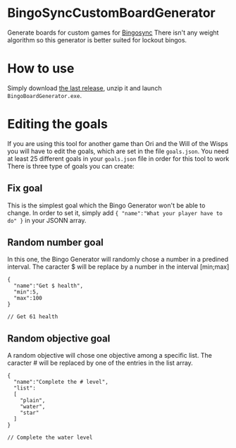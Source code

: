 # BingoSyncCustomBoardGenerator
Generate boards for custom games for [Bingosync](https://bingosync.com/)
There isn't any weight algorithm so this generator is better suited for lockout bingos.

# How to use
Simply download [the last release](https://github.com/Foopyo/BingoSyncCustomBoardGenerator/releases), unzip it and launch `BingoBoardGenerator.exe`. 

# Editing the goals
If you are using this tool for another game than Ori and the Will of the Wisps you will have to edit the goals, which are set in the file `goals.json`. You need at least 25 different goals in your `goals.json` file in order for this tool to work
There is three type of goals you can create:
## Fix goal
This is the simplest goal which the Bingo Generator won't be able to change. In order to set it, simply add `{ "name":"What your player have to do" }` in your JSONN array.
## Random number goal
In this one, the Bingo Generator will randomly chose a number in a predined interval. The caracter $ will be replace by a number in the interval [min;max]
```
{
  "name":"Get $ health",
  "min":5,
  "max":100
}

// Get 61 health
```
## Random objective goal
A random objective will chose one objective among a specific list. The caracter # will be replaced by one of the entries in the list array.
```
{
  "name":"Complete the # level",
  "list":
  [
    "plain",
    "water",
    "star"
  ]
}

// Complete the water level
```
